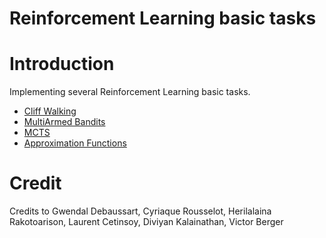 
# Reinforcement Learning basic tasks



# Introduction

Implementing several Reinforcement Learning basic tasks.

* [Cliff Walking](Cliff%20Walking/TP_1.ipynb)
* [MultiArmed Bandits](MultiArmed%20Bandits/TP_2.ipynb)
* [MCTS](MCTS/TP3.ipynb)
* [Approximation Functions](Approximation%20Functions/TP4.ipynb)


# Credit

Credits to Gwendal Debaussart, Cyriaque Rousselot, Herilalaina Rakotoarison, Laurent Cetinsoy, Diviyan Kalainathan, Victor Berger
